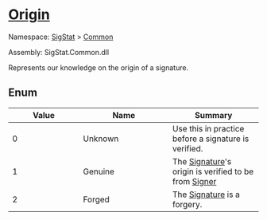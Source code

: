 # [Origin](./Origin.md)
Namespace: [SigStat]() > [Common](./README.md)

Assembly: SigStat.Common.dll


Represents our knowledge on the origin of a signature.

##	Enum

| Value<a href="#"><img width=400></a> | Name<a href="#"><img width=475></a> | Summary<a href="#"><img width=400></a> | 
| --- | --- | --- | 
| 0| Unknown| Use this in practice before a signature is verified.| <br>
| 1| Genuine| The [Signature](https://github.com/hargitomi97/sigstat/blob/master/docs/md/SigStat/Common/Signature.md)'s origin is verified to be from [Signer](https://github.com/hargitomi97/sigstat/blob/master/docs/md/SigStat/Common/Signature.md)| <br>
| 2| Forged| The [Signature](https://github.com/hargitomi97/sigstat/blob/master/docs/md/SigStat/Common/Signature.md) is a forgery.| <br>


